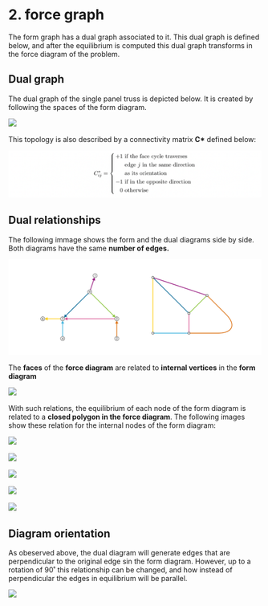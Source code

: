 # 2. force graph

The form graph has a dual graph associated to it. This dual graph is defined below, and after the equilibrium is computed this dual graph transforms in the force diagram of the problem.

## Dual graph

The dual graph of the single panel truss is depicted below. It is created by following the spaces of the form diagram.&#x20;

![](../../.gitbook/assets/ags\_sequence-04.jpg)

This topology is also described by a connectivity matrix **C\*** defined below:

![](<../../.gitbook/assets/image (155).png>)

## Dual relationships

The following immage shows the form and the dual diagrams side by side. Both diagrams have the same **number of edges.**

![](<../../.gitbook/assets/image (116).png>)

The **faces** of the **force diagram** are related to **internal vertices** in the **form diagram**

![](../../.gitbook/assets/ags\_sequence-06.jpg)

With such relations, the equilibrium of each node of the form diagram is related to a **closed polygon in the force diagram**. The following images show these relation for the internal nodes of the form diagram:

![](../../.gitbook/assets/ags\_sequence-08.jpg)

![](../../.gitbook/assets/ags\_sequence-09.jpg)

![](../../.gitbook/assets/ags\_sequence-10.jpg)

![](../../.gitbook/assets/ags\_sequence-11.jpg)

![](../../.gitbook/assets/ags\_sequence-12.jpg)

## Diagram orientation

As obeserved above, the dual diagram will generate edges that are perpendicular to the original edge sin the form diagram. However, up to a rotation of 90˚ this relationship can be changed, and how instead of perpendicular the edges in equilibrium will be parallel.

![](../../.gitbook/assets/ags\_sequence-13.jpg)

